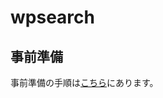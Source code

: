 # wpsearch

## 事前準備

事前準備の手順は[こちら](https://github.com/keishi/wpsearch/wiki/%E4%BA%8B%E5%89%8D%E6%BA%96%E5%82%99)にあります。
